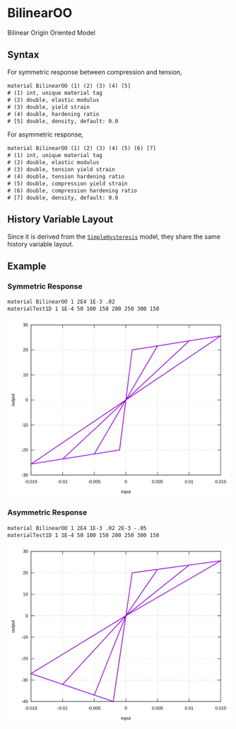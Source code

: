 # BilinearOO

Bilinear Origin Oriented Model

## Syntax

For symmetric response between compression and tension,

```
material BilinearOO (1) (2) (3) (4) [5]
# (1) int, unique material tag
# (2) double, elastic modulus
# (3) double, yield strain
# (4) double, hardening ratio
# [5] double, density, default: 0.0
```

For asymmetric response,

```
material BilinearOO (1) (2) (3) (4) (5) (6) [7]
# (1) int, unique material tag
# (2) double, elastic modulus
# (3) double, tension yield strain
# (4) double, tension hardening ratio
# (5) double, compression yield strain
# (6) double, compression hardening ratio
# [7] double, density, default: 0.0
```

## History Variable Layout

Since it is derived from the [`SimpleHysteresis`](../Hysteresis/SimpleHysteresis.md) model, they share the same history
variable layout.

## Example

### Symmetric Response

```
material BilinearOO 1 2E4 1E-3 .02
materialTest1D 1 1E-4 50 100 150 200 250 300 150
```

![example one](BilinearOO.EX1.svg)

### Asymmetric Response

```
material BilinearOO 1 2E4 1E-3 .02 2E-3 -.05
materialTest1D 1 1E-4 50 100 150 200 250 300 150
```

![example two](BilinearOO.EX2.svg)
